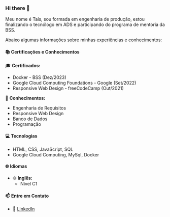 ### Hi there 👋

<!--
**tctribess/tctribess** is a ✨ _special_ ✨ repository because its `README.md` (this file) appears on your GitHub profile.

Here are some ideas to get you started:

- 🔭 I’m currently working on ...
- 🌱 I’m currently learning ...
- 👯 I’m looking to collaborate on ...
- 🤔 I’m looking for help with ...
- 💬 Ask me about ...
- 📫 How to reach me: ...
- 😄 Pronouns: ...
- ⚡ Fun fact: ...
-->

Meu nome é Taís, sou formada em engenharia de produção, estou finalizando o tecnólogo em ADS e participando do programa de mentoria da BSS. 

Abaixo algumas informações sobre minhas experiências e conhecimentos:

#### 📚 Certificações e Conhecimentos

 🎓 **Certificados:**
  - Docker - BSS (Dez/2023)
  - Google Cloud Computing Foundations - Google (Set/2022)
  - Responsive Web Design - freeCodeCamp (Out/2021)
  

 🧠 **Conhecimentos:**
  - Engenharia de Requisitos
  - Responsive Web Design
  - Banco de Dados
  - Programação

#### 💻 Tecnologias
  - HTML, CSS, JavaScript, SQL
  - Google Cloud Computing, MySql, Docker

#### 🌐 Idiomas

- 🌐 **Inglês:**
  - Nível C1

#### 📫 Entre em Contato

- 💼 [LinkedIn](https://www.linkedin.com/in/ta%C3%ADs-tribess-41386760/)

